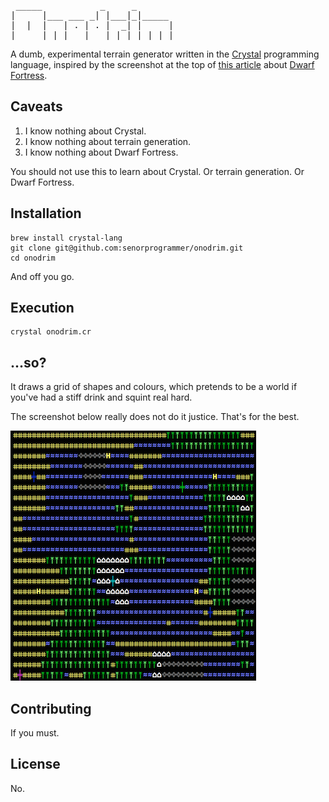 <pre>
 _____           _     _       
|     |___ ___ _| |___|_|_____ 
|  |  |   | . | . |  _| |     |
|_____|_|_|___|___|_| |_|_|_|_|
</pre>
                               

A dumb, experimental terrain generator written in the [Crystal](http://crystal-lang.org) programming language, inspired by the
screenshot at the top of [this article](http://www.seattleweekly.com/arts/enormous-dwarf-2610456/) about [Dwarf Fortress](http://www.bay12games.com/dwarves/).

## Caveats

1. I know nothing about Crystal.
2. I know nothing about terrain generation.
3. I know nothing about Dwarf Fortress.

You should not use this to learn about Crystal. Or terrain generation. Or Dwarf Fortress.

## Installation

	brew install crystal-lang
	git clone git@github.com:senorprogrammer/onodrim.git
	cd onodrim

And off you go.

## Execution

    crystal onodrim.cr

## ...so?

It draws a grid of shapes and colours, which pretends to be a world if you've had a stiff drink and squint real hard.

The screenshot below really does not do it justice. That's for the best.

![screenshot](./docs/screenshot.png)

## Contributing

If you must.

## License

No.
